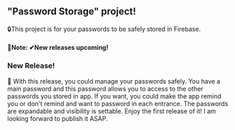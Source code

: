 ## "Password Storage" project!
🔒This project is for your passwords to be safely stored in Firebase. 

#### 📝Note: ✔New releases upcoming!

### New Release!
📌 With this release, you could manage your passwords safely. You have a main password and this password allows you to access to the other passwords you stored in app. If you want, you could make the app remind you or don't remind and want to password in each entrance. The passwords are expandable and visibility is settable.  Enjoy the first release of it! I am looking forward to publish it ASAP.
